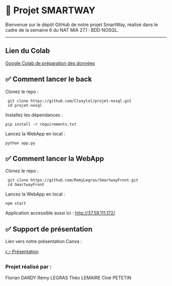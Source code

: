 # 📌 Projet SMARTWAY

Bienvenue sur le dépôt GitHub de notre projet SmartWay, réalisé dans le cadre de la semaine 6 du NAT MIA 27.1 : BDD NOSQL.

---

## Lien du Colab 

[Google Colab de préparation des données
](https://colab.research.google.com/drive/18NcIzCh8w63NZDukNvgcQaIzJXOW-WEI?usp=sharing)


## ✅ Comment lancer le back 
Clonez le repo :
  

     git clone https://github.com/Cloxylol/projet-nosql.git
     cd projet-nosql

Installez les dépendances :


    pip install -r requirements.txt


Lancez la WebApp en local : 


    python app.py


## ✅ Comment lancer la WebApp

Clonez le repo :

     git clone https://github.com/RemyLegras/SmartwayFront.git
     cd SmartwayFront


Lancez la WebApp en local : 

    npm start 
    

Application accessible aussi ici : http://37.59.111.172/

## ✅ Support de présentation

Lien vers notre présentation Canva :

[👉 Présentation
](https://www.canva.com/design/DAGsq7pLHOA/ojB-tHvQe7nzvhUMSrpfCg/view?utm_content=DAGsq7pLHOA&utm_campaign=designshare&utm_medium=link2&utm_source=uniquelinks&utlId=h43d958840b)


### Projet réalisé par :

Florian DARDY 
Rémy LEGRAS 
Théo LEMAIRE 
Cloé PETETIN 
